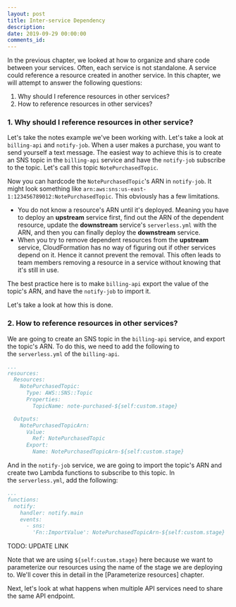 ```yaml
---
layout: post
title: Inter-service Dependency
description: 
date: 2019-09-29 00:00:00
comments_id: 
---
```


In the previous chapter, we looked at how to organize and share code between your services. Often, each service is not standalone. A service could reference a resource created in another service. In this chapter, we will attempt to answer the following questions:

1. Why should I reference resources in other services? 
2. How to reference resources in other services?

### 1. Why should I reference resources in other service?

Let's take the notes example we've been working with. Let's take a look at `billing-api` and `notify-job`. When a user makes a purchase, you want to send yourself a text message. The easiest way to achieve this is to create an SNS topic in the `billing-api` service and have the `notify-job` subscribe to the topic. Let's call this topic `NotePurchasedTopic`.

Now you can hardcode the `NotePurchasedTopic`'s ARN in `notify-job`. It might look something like `arn:aws:sns:us-east-1:123456789012:NotePurchasedTopic`. This obviously has a few limitations.

- You do not know a resource's ARN until it's deployed. Meaning you have to deploy an **upstream** service first, find out the ARN of the dependent resource, update the **downstream** service's `serverless.yml` with the ARN, and then you can finally deploy the **downstream** service.
- When you try to remove dependent resources from the **upstream** service, CloudFormation has no way of figuring out if other services depend on it. Hence it cannot prevent the removal. This often leads to team members removing a resource in a service without knowing that it's still in use.

The best practice here is to make `billing-api` export the value of the topic's ARN, and have the `notify-job` to import it.

Let's take a look at how this is done. 

### 2. How to reference resources in other services?

We are going to create an SNS topic in the `billing-api` service, and export the topic's ARN. To do this, we need to add the following to the `serverless.yml` of the `billing-api`.

``` yml
...
resources:
  Resources:
    NotePurchasedTopic:
      Type: AWS::SNS::Topic
      Properties:
        TopicName: note-purchased-${self:custom.stage}

  Outputs:
    NotePurchasedTopicArn:
      Value:
        Ref: NotePurchasedTopic
      Export:
        Name: NotePurchasedTopicArn-${self:custom.stage}
```

And in the `notify-job` service, we are going to import the topic's ARN and create two Lambda functions to subscribe to this topic. In the `serverless.yml`, add the following:

``` yml
...
functions:
  notify:
    handler: notify.main
    events:
      - sns:
        'Fn::ImportValue': NotePurchasedTopicArn-${self:custom.stage}
```

TODO: UPDATE LINK

Note that we are using `${self:custom.stage}` here because we want to parameterize our resources using the name of the stage we are deploying to. We'll cover this in detail in the [Parameterize resources] chapter.

Next, let's look at what happens when multiple API services need to share the same API endpoint.
